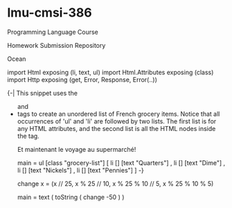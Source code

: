# lmu-cmsi-386
Programming Language Course

Homework Submission Repository

Ocean


import Html exposing (li, text, ul)
import Html.Attributes exposing (class)
import Http exposing (get, Error, Response, Error(..))


{-| This snippet uses the <ul> and <li> tags to create an unordered
list of French grocery items. Notice that all occurrences of 'ul'
and 'li' are followed by two lists. The first list is for any HTML
attributes, and the second list is all the HTML nodes inside the
tag.

Et maintenant le voyage au supermarché!

main =
  ul [class "grocery-list"]
    [ li [] [text "Quarters"]
    , li [] [text "Dime"]
    , li [] [text "Nickels"]
    , li [] [text "Pennies"]
    ]
-}


change x =
  (x // 25, x % 25 // 10, x % 25 % 10 // 5, x % 25 % 10 % 5)


main =
  text (
    toString
      ( change -50
      )
  )
